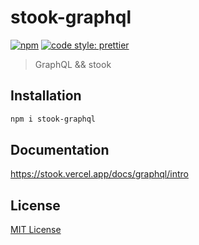 # stook-graphql

[![npm](https://img.shields.io/npm/v/stook-graphql.svg)](https://www.npmjs.com/package/stook-graphql) [![code style: prettier](https://img.shields.io/badge/code_style-prettier-ff69b4.svg)](https://github.com/prettier/prettier)

> GraphQL && stook

## Installation

```bash
npm i stook-graphql
```

## Documentation

https://stook.vercel.app/docs/graphql/intro

## License

[MIT License](https://github.com/motere/stook/blob/master/LICENSE)
